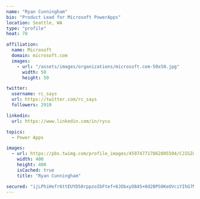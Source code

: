 ```yaml
---
name: "Ryan Cunningham"
bio: "Product Lead for Microsoft PowerApps"
location: Seattle, WA
type: "profile"
heat: 78

affiliation:
  name: Microsoft
  domain: microsoft.com
  images:
    - url: "/assets/images/organizations/microsoft.com-50x50.jpg"
      width: 50
      height: 50

twitter:
  username: rc_says
  url: https://twitter.com/rc_says
  followers: 2919

linkedin:
  url: https://www.linkedin.com/in/rycu

topics:
  - Power Apps

images:
  - url: https://pbs.twimg.com/profile_images/459747717862805504/CJIGZejd_400x400.png
    width: 400
    height: 400
    isCached: true
    title: "Ryan Cunningham"

secured: "ijLPhiHefr6ttEUYD50rppzoIbFtef+8JObxyO845+0d2BPS0KeOVciYIhG7NFVlreM2S5r8nMWloGNMItcsXBKB40cUSXI1SOZ1cHl4RSVpdWh2A4QhpF8UBNJOdJQbrGoVwh8LQc1sZPGEFkIgImvlKebrMCoLn273apjkp3O6qRtrqHiLaeR4wy5vEgyQUxGAQkJQ/BvTQIOKhK13YQlCTooJmbK29XGl6Rqxu8s+l6nwjmXhdS/pZkuQPwmKiw0Qg/2XIyn04GK+zP9NmJfI9XuoPgOerMBRhGc9o12H1sZJ8f+zCTildYH+n0FA61j4UK7fSUi0BItUEsJmIDNZoFb8ROX5QlnzLbZxcCLXqDzarnGbet23KCk0mz1YEjqZKd49tYnxVgmbMc1suDUimc96H4nrhaWk+grroQk=;5UJKWlzTNHgqm8ON9D6O8Q=="
---
```


